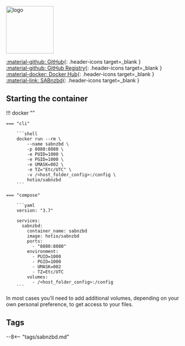 <img src="https://hotio.dev/img/sabnzbd.png" alt="logo" height="130" width="130">

[:material-github: GitHub](https://github.com/hotio/sabnzbd){: .header-icons target=_blank }  
[:material-github: GitHub Registry](https://github.com/orgs/hotio/packages/container/package/sabnzbd){: .header-icons target=_blank }  
[:material-docker: Docker Hub](https://hub.docker.com/r/hotio/sabnzbd){: .header-icons target=_blank }  
[:material-link: SABnzbd](https://github.com/sabnzbd/sabnzbd){: .header-icons target=_blank }  

## Starting the container

!!! docker ""

    === "cli"

        ```shell
        docker run --rm \
            --name sabnzbd \
            -p 8080:8080 \
            -e PUID=1000 \
            -e PGID=1000 \
            -e UMASK=002 \
            -e TZ="Etc/UTC" \
            -v /<host_folder_config>:/config \
            hotio/sabnzbd
        ```

    === "compose"

        ```yaml
        version: "3.7"

        services:
          sabnzbd:
            container_name: sabnzbd
            image: hotio/sabnzbd
            ports:
              - "8080:8080"
            environment:
              - PUID=1000
              - PGID=1000
              - UMASK=002
              - TZ=Etc/UTC
            volumes:
              - /<host_folder_config>:/config
        ```

In most cases you'll need to add additional volumes, depending on your own personal preference, to get access to your files.

## Tags

--8<-- "tags/sabnzbd.md"
